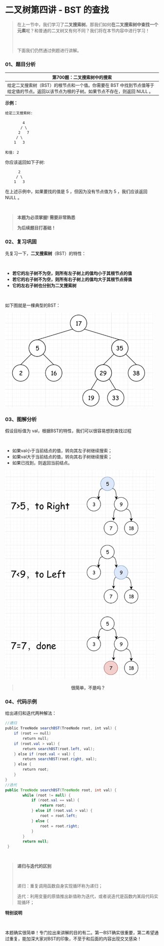 # 二叉树第四讲 - BST 的查找

> 在上一节中，我们学习了**二叉搜索树**。那我们如何**在二叉搜索树中查找一个元素**呢？和普通的二叉树又有何不同？我们将在本节内容中进行学习！
>
> <br/>
>
> 下面我们仍然通过例题进行讲解。

### 01、题目分析

| 第700题：二叉搜索树中的搜索                                  |
| ------------------------------------------------------------ |
| 给定二叉搜索树（BST）的根节点和一个值。你需要在 BST 中找到节点值等于给定值的节点。返回以该节点为根的子树。如果节点不存在，则返回 NULL 。 |

**示例：**

```
给定二叉搜索树:

        4
       / \
      2   7
     / \
    1   3
    
和值: 2
```

你应该返回如下子树:

```
      2     
     / \   
    1   3
```

在上述示例中，如果要找的值是  5 ，但因为没有节点值为 5 ，我们应该返回  NULL 。

<br/>

> <b> 本题为必须掌握! 需要非常熟悉</b>
>
> <b> 为后续题目打基础！</b>

### 02、复习巩固

先复习一下，**二叉搜索树**（BST）的特性：

<br/>

- **若它的左子树不为空，则所有左子树上的值均小于其根节点的值**
- **若它的右子树不为空，则所有右子树上的值均大于其根节点得值**
- **它的左右子树也分别为二叉搜索树**

<br/>

如下图就是一棵典型的BST：

<img src="404/1.jpg" alt="img" style="zoom: 67%;" />

### 03、图解分析

假设目标值为 val，根据BST的特性，我们可以很容易想到查找过程

<br/>

- 如果val小于当前结点的值，转向其左子树继续搜索；
- 如果val大于当前结点的值，转向其右子树继续搜索；
- 如果已找到，则返回当前结点。

<img src="404/2.jpg" alt="img" style="zoom: 67%;" />

><center><b> 很简单，不是吗？</b></center>

### 04、代码示例

给出递归和迭代两种解法：

```java
//递归 
public TreeNode searchBST(TreeNode root, int val) { 
    if (root == null) 
        return null; 
    if (root.val > val) { 
        return searchBST(root.left, val);    
    } else if (root.val < val) {
        return searchBST(root.right, val);
    } else {
        return root;
    }
}
//迭代
public TreeNode searchBST(TreeNode root, int val) {
        while (root != null) {
            if (root.val == val) {
                return root;
            } else if (root.val > val) {
                root = root.left;
            } else {
                root = root.right;
            }
        }
        return null;
 }
```

<br/>

><b> 递归与迭代的区别</b>
>
><br/>
>
>递归：重复调用函数自身实现循环称为递归；
>
>迭代：利用变量的原值推出新值称为迭代，或者说迭代是函数内某段代码实现循环；

**特别说明**

<br/>

本题确实很简单！专门拉出来讲解的目的有二。第一BST确实很重要，第二希望通过重复，能加深大家对BST的印象，不至于和后面的内容出现交叉感染！